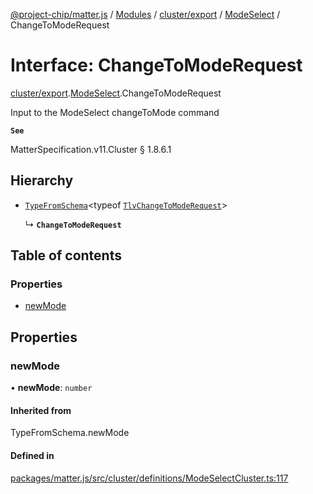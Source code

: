 [@project-chip/matter.js](../README.md) / [Modules](../modules.md) / [cluster/export](../modules/cluster_export.md) / [ModeSelect](../modules/cluster_export.ModeSelect.md) / ChangeToModeRequest

# Interface: ChangeToModeRequest

[cluster/export](../modules/cluster_export.md).[ModeSelect](../modules/cluster_export.ModeSelect.md).ChangeToModeRequest

Input to the ModeSelect changeToMode command

**`See`**

MatterSpecification.v11.Cluster § 1.8.6.1

## Hierarchy

- [`TypeFromSchema`](../modules/tlv_export.md#typefromschema)\<typeof [`TlvChangeToModeRequest`](../modules/cluster_export.ModeSelect.md#tlvchangetomoderequest)\>

  ↳ **`ChangeToModeRequest`**

## Table of contents

### Properties

- [newMode](cluster_export.ModeSelect.ChangeToModeRequest.md#newmode)

## Properties

### newMode

• **newMode**: `number`

#### Inherited from

TypeFromSchema.newMode

#### Defined in

[packages/matter.js/src/cluster/definitions/ModeSelectCluster.ts:117](https://github.com/project-chip/matter.js/blob/5f71eedebdb9fa54338bde320c311bb359b7455d/packages/matter.js/src/cluster/definitions/ModeSelectCluster.ts#L117)
